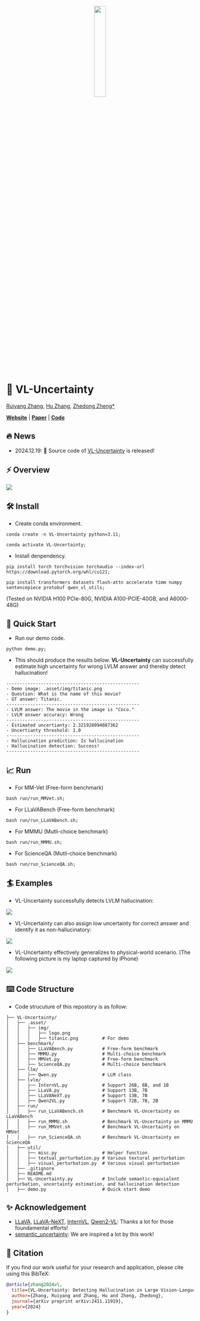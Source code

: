 <p align="center">
    <img src=".asset/img/logo.png" width="25%"> <br>
</p>

# 🔎 VL-Uncertainty

[Ruiyang Zhang](https://ruiyang-061x.github.io/), [Hu Zhang](https://huzhangcs.github.io/), [Zhedong Zheng*](https://www.zdzheng.xyz/)

**[Website](https://vl-uncertainty.github.io/)** | **[Paper](https://arxiv.org/abs/2411.11919)** | **[Code](https://github.com/Ruiyang-061X/VL-Uncertainty)**

## 🔥 News

- 2024.12.19: 🐣 Source code of [VL-Uncertainty](https://arxiv.org/abs/2411.11919) is released!

## ⚡ Overview

![](.asset/img/overview.png)

## 🛠️ Install

- Create conda environment.

```
conda create -n VL-Uncertainty python=3.11;

conda activate VL-Uncertainty;
```

- Install denpendency.

```
pip install torch torchvision torchaudio --index-url https://download.pytorch.org/whl/cu121;

pip install transformers datasets flash-attn accelerate timm numpy sentencepiece protobuf qwen_vl_utils;
```

(Tested on NVIDIA H100 PCIe-80G, NVIDIA A100-PCIE-40GB, and A6000-48G)

## 🚀 Quick Start

- Run our demo code.

```
python demo.py;
```

- This should produce the results below. **VL-Uncertainty** can successfully estimate high uncertainty for wrong LVLM answer and thereby detect hallucination!

```
--------------------------------------------------
- Demo image: .asset/img/titanic.png
- Question: What is the name of this movie?
- GT answer: Titanic.
--------------------------------------------------
- LVLM answer: The movie in the image is "Coco."
- LVLM answer accuracy: Wrong
--------------------------------------------------
- Estimated uncertianty: 2.321928094887362
- Uncertianty threshold: 1.0
--------------------------------------------------
- Hallucination prediction: Is hallucination
- Hallucination detection: Success!
--------------------------------------------------
```

## 📈 Run

- For MM-Vet (Free-form benchmark)

```
bash run/run_MMVet.sh;
```

- For LLaVABench (Free-form benchmark)

```
bash run/run_LLaVABench.sh;
```

- For MMMU (Mutli-choice benchmark)

```
bash run/run_MMMU.sh;
```

- For ScienceQA (Mutli-choice benchmark)

```
bash run/run_ScienceQA.sh;
```

## 🏄 Examples

- VL-Uncertainty successfully detects LVLM hallucination:

![](.asset/img/example_1.png)

- VL-Uncertainty can also assign low uncertainty for correct answer and identify it as non-hallucinatory:

![](.asset/img/example_2.png)

- VL-Uncertainty effectively generalizes to physical-world scenario. (The following picture is my laptop captured by iPhone)

![](.asset/img/example_3.png)

## ⌨️ Code Structure

- Code strucuture of this repostory is as follow:

```
├── VL-Uncertainty/ 
│   ├── .asset/
│   │   ├── img/
│   │   │   ├── logo.png
│   │   │   ├── titanic.png         # For demo
│   ├── benchmark/
│   │   ├── LLaVABench.py           # Free-form benchmark
│   │   ├── MMMU.py                 # Multi-choice benchmark
│   │   ├── MMVet.py                # Free-form benchmark
│   │   ├── ScienceQA.py            # Multi-choice benchmark
│   ├── llm/
│   │   ├── Qwen.py                 # LLM class
│   ├── lvlm/
│   │   ├── InternVL.py             # Support 26B, 8B, and 1B
│   │   ├── LLaVA.py                # Support 13B, 7B
│   │   ├── LLaVANeXT.py            # Support 13B, 7B
│   │   ├── Qwen2VL.py              # Support 72B, 7B, 2B
│   ├── run/
│   │   ├── run_LLaVABench.sh       # Benchmark VL-Uncertainty on LLaVABench
│   │   ├── run_MMMU.sh             # Benchmark VL-Uncertainty on MMMU
│   │   ├── run_MMVet.sh            # Benchmark VL-Uncertainty on MMVet
│   │   ├── run_ScienceQA.sh        # Benchmark VL-Uncertainty on ScienceQA
│   ├── util/
│   │   ├── misc.py                 # Helper function
│   │   ├── textual_perturbation.py # Various textural perturbation
│   │   ├── visual_perturbation.py  # Various visual perturbation
│   ├── .gitignore
│   ├── README.md
│   ├── VL-Uncertainty.py           # Include semantic-equvialent perturbation, uncertainty estimation, and hallucination detection
│   ├── demo.py                     # Quick start demo
```

## ✨ Acknowledgement

- [LLaVA](https://github.com/haotian-liu/LLaVA), [LLaVA-NeXT](https://github.com/LLaVA-VL/LLaVA-NeXT), [InternVL](https://github.com/OpenGVLab/InternVL), [Qwen2-VL](https://github.com/QwenLM/Qwen2-VL): Thanks a lot for those foundamental efforts!
- [semantic_uncertainty](https://github.com/jlko/semantic_uncertainty): We are inspired a lot by this work!


## 📎 Citation

If you find our work useful for your research and application, please cite using this BibTeX:

```bibtex
@article{zhang2024vl,
  title={VL-Uncertainty: Detecting Hallucination in Large Vision-Language Model via Uncertainty Estimation},
  author={Zhang, Ruiyang and Zhang, Hu and Zheng, Zhedong},
  journal={arXiv preprint arXiv:2411.11919},
  year={2024}
}
```
